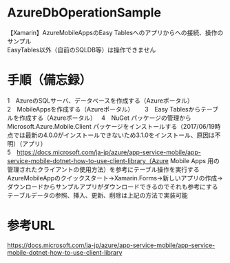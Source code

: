 # AzureDbOperationSample
【Xamarin】AzureMobileAppsのEasy Tablesへのアプリからへの接続、操作のサンプル  
EasyTables以外（自前のSQLDB等）は操作できません

# 手順（備忘録）
1　AzureのSQLサーバ、データベースを作成する（Azureポータル）  
2　MobileAppsを作成する（Azureポータル）  　
3　Easy Tablesからテーブルを作成する（Azureポータル）  
4　NuGet パッケージの管理からMicrosoft.Azure.Mobile.Client パッケージをインストールする（2017/06/19時点では最新の4.0.0がインストールできないため3.1.0をインストール、原因は不明）（アプリ）  
5　https://docs.microsoft.com/ja-jp/azure/app-service-mobile/app-service-mobile-dotnet-how-to-use-client-library（Azure Mobile Apps 用の管理されたクライアントの使用方法）を参考にテーブル操作を実行する  
AzureMobileAppのクイックスタート→Xamarin.Forms→新しいアプリの作成→ダウンロードからサンプルアプリがダウンロードできるのでそれも参考にする  
テーブルデータの参照、挿入、更新、削除は上記の方法で実装可能

# 参考URL
https://docs.microsoft.com/ja-jp/azure/app-service-mobile/app-service-mobile-dotnet-how-to-use-client-library
